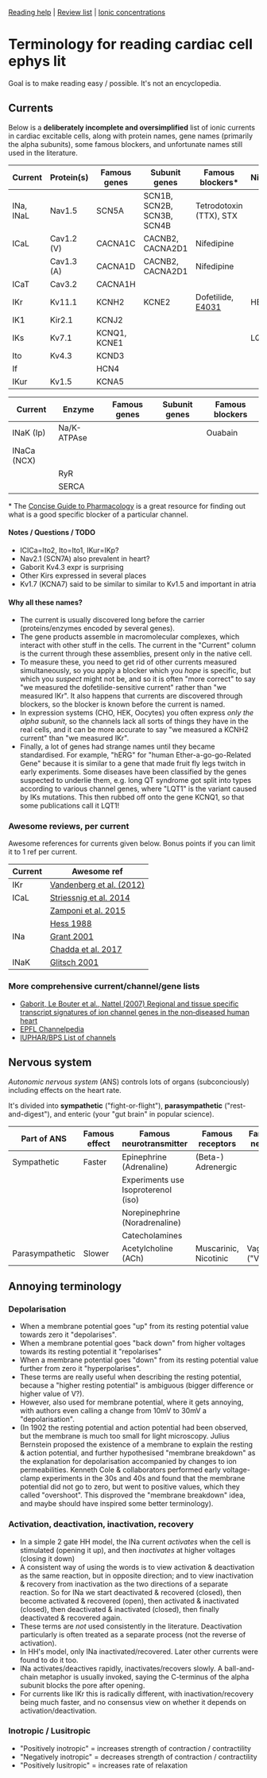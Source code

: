 [Reading help](README.md) | [Review list](reviews.md) | [Ionic concentrations](concentrations.md)

# Terminology for reading cardiac cell ephys lit

Goal is to make reading easy / possible.
It's not an encyclopedia.

## Currents

Below is a **deliberately incomplete and oversimplified** list of ionic currents in cardiac excitable cells, along with protein names, gene names (primarily the alpha subunits), some famous blockers, and unfortunate names still used in the literature.

| Current    | Protein(s) | Famous genes | Subunit genes              | Famous blockers*        | Nicknames |
|------------|------------|--------------|----------------------------|-------------------------|-----------|
| INa, INaL  | Nav1.5     | SCN5A        | SCN1B, SCN2B, SCN3B, SCN4B | Tetrodotoxin (TTX), STX |           |
| ICaL       | Cav1.2 (V) | CACNA1C      | CACNB2, CACNA2D1           | Nifedipine              |           |
|            | Cav1.3 (A) | CACNA1D      | CACNB2, CACNA2D1           | Nifedipine              |           |
| ICaT       | Cav3.2     | CACNA1H      |                            |                         |           |
| IKr        | Kv11.1     | KCNH2        | KCNE2                      | Dofetilide, [E4031](https://en.wikipedia.org/wiki/E-4031)| HERG      |
| IK1        | Kir2.1     | KCNJ2        |                            |                         |           |
| IKs        | Kv7.1      | KCNQ1, KCNE1 |                            |                         | LQT1      |
| Ito        | Kv4.3      | KCND3        |                            |                         |           |
| If         |            | HCN4         |                            |                         |           |
| IKur       | Kv1.5      | KCNA5        |                            |                         |           |

| Current     | Enzyme      | Famous genes | Subunit genes              | Famous blockers   |
|-------------|-------------|--------------|----------------------------|-------------------|
| INaK (Ip)   | Na/K-ATPAse |              |                            | Ouabain           |
| INaCa (NCX) |             |              |                            |                   |
|             | RyR         |              |                            |                   |
|             | SERCA       |              |                            |                   | 

\* The [Concise Guide to Pharmacology](https://doi.org/10.1111/bph.14749) is a great resource for finding out what is a good specific blocker of a particular channel.

#### Notes / Questions / TODO

- IClCa=Ito2, Ito=Ito1, IKur=IKp?
- Nav2.1 (SCN7A) also prevalent in heart?
- Gaborit Kv4.3 expr is surprising
- Other Kirs expressed in several places
- Kv1.7 (KCNA7) said to be similar to similar to Kv1.5 and important in atria

#### Why all these names? 

- The current is usually discovered long before the carrier (proteins/enzymes encoded by several genes).
- The gene products assemble in macromolecular complexes, which interact with other stuff in the cells. The current in the "Current" column is the current through these assemblies, present only in the native cell.
- To measure these, you need to get rid of other currents measured simultaneously, so you apply a blocker which you _hope_ is specific, but which you _suspect_ might not be, and so it is often "more correct" to say "we measured the dofetilide-sensitive current" rather than "we measured IKr". It also happens that currents are discovered through blockers, so the blocker is known before the current is named.
- In expression systems (CHO, HEK, Oocytes) you often express _only the alpha subunit_, so the channels lack all sorts of things they have in the real cells, and it can be more accurate to say "we measured a KCNH2 current" than "we measured IKr".
- Finally, a lot of genes had strange names until they became standardised. For example, "hERG" for "human Ether-a-go-go-Related Gene" because it is similar to a gene that made fruit fly legs twitch in early experiments. Some diseases have been classified by the genes suspected to underlie them, e.g. long QT syndrome got split into types according to various channel genes, where "LQT1" is the variant caused by IKs mutations. This then rubbed off onto the gene KCNQ1, so that some publications call it LQT1!

### Awesome reviews, per current

Awesome references for currents given below.
Bonus points if you can limit it to 1 ref per current.

| Current | Awesome ref                                                            |
| --------|------------------------------------------------------------------------|
| IKr     | [Vandenberg et al. (2012)](https://doi.org/10.1152/physrev.00036.2011) |
| ICaL    | [Striessnig et al. 2014](https://doi.org/10.1002/wmts.102)             |
|         | [Zamponi et al. 2015](https://doi.org/10.1124/pr.114.009654)           |
|         | [Hess 1988](https://doi.org/10.1139/y88-201)                           |
| INa     | [Grant 2001](https://doi.org/10.1016/S0002-9343(00)00714-2)            |
|         | [Chadda et al. 2017](https://doi.org/10.1007/s00424-017-1959-1)        |
| INaK    | [Glitsch 2001](https://doi.org/10.1152/physrev.2001.81.4.1791)         |

### More comprehensive current/channel/gene lists

- [Gaborit, Le Bouter et al., Nattel (2007) Regional and tissue specific transcript signatures of ion channel genes in the non‐diseased human heart](https://doi.org/10.1113/jphysiol.2006.126714)
- [EPFL Channelpedia](https://channelpedia.epfl.ch/)
- [IUPHAR/BPS List of channels](https://www.guidetopharmacology.org/GRAC/IonChannelListForward?class=VGIC)

## Nervous system

*Autonomic nervous system* (ANS) controls lots of organs (subconciously) including effects on the heart rate.

It's divided into **sympathetic** ("fight-or-flight"), **parasympathetic** ("rest-and-digest"), and enteric (your "gut brain" in popular science).

| Part of ANS     | Famous effect | Famous neurotransmitter             | Famous receptors      | Famous nerves   |
|-----------------|---------------|-------------------------------------|-----------------------|-----------------|
| Sympathetic     | Faster        | Epinephrine (Adrenaline)            | (Beta-) Adrenergic    |                 |
|                 |               | Experiments use Isoproterenol (iso) |                       |                 |
|                 |               | Norepinephrine (Noradrenaline)      |                       |                 |
|                 |               | Catecholamines                      |                       |                 |
| Parasympathetic | Slower        | Acetylcholine (ACh)                 | Muscarinic, Nicotinic | Vagus ("Vagal") |

## Annoying terminology

### Depolarisation

- When a membrane potential goes "up" from its resting potential value towards zero it "depolarises".
- When a membrane potential goes "back down" from higher voltages towards its resting potential it "repolarises"
- When a membrane potential goes "down" from its resting potential value further from zero it "hyperpolarises".
- These terms are really useful when describing the resting potential, because a "higher resting potential" is ambiguous (bigger difference or higher value of V?).
- However, also used for membrane potential, where it gets annoying, with authors even calling a change from 10mV to 30mV a "depolarisation".
- (In 1902 the resting potential and action potential had been observed, but the membrane is much too small for light microscopy. Julius Bernstein proposed the existence of a membrane to explain the resting & action potential, and further hypothesised "membrane breakdown" as the explanation for depolarisation accompanied by changes to ion permeabilities. Kenneth Cole & collaborators performed early voltage-clamp experiments in the 30s and 40s and found that the membrane potential did not go to zero, but went to positive values, which they called "overshoot". This disproved the "membrane breakdown" idea, and maybe should have inspired some better terminology).

### Activation, deactivation, inactivation, recovery

- In a simple 2 gate HH model, the INa current *activates* when the cell is stimulated (opening it up), and then *inactivates* at higher voltages (closing it down)
- A consistent way of using the words is to view activation & deactivation as the same reaction, but in opposite direction; and to view inactivation & recovery from inactivation as the two directions of a separate reaction. So for INa we start deactivated & recovered (closed), then become activated & recovered (open), then activated & inactivated (closed), then deactivated & inactivated (closed), then finally deactivated & recovered again.
- These terms are _not_ used consistently in the literature. Deactivation particularly is often treated as a separate process (not the reverse of activation).
- In HH's model, only INa inactivated/recovered. Later other currents were found to do it too.
- INa activates/deactives rapidly, inactivates/recovers slowly. A ball-and-chain metaphor is usually invoked, saying the C-terminus of the alpha subunit blocks the pore after opening.
- For currents like IKr this is radically different, with inactivation/recovery being much faster, and no consensus view on whether it depends on activation/deactivation.

### Inotropic / Lusitropic

- "Positively inotropic" = increases strength of contraction / contractility
- "Negatively inotropic" = decreases strength of contraction / contractility
- "Positively lusitropic" = increases rate of relaxation
